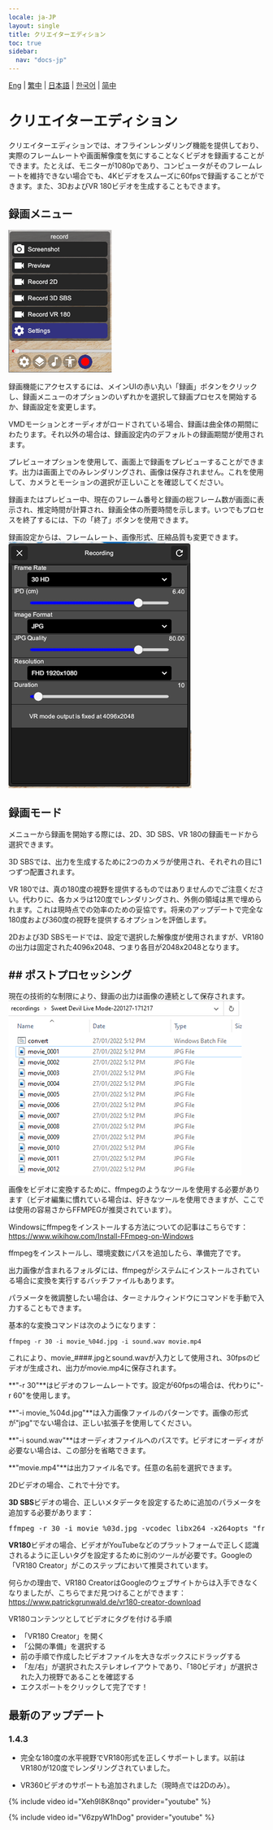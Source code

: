 ```yaml
---
locale: ja-JP
layout: single
title: クリエイターエディション
toc: true
sidebar:
  nav: "docs-jp"
---
```

[Eng](/dancexr/creator) | [繁中](/tw/dancexr/creator) | [日本語](/jp/dancexr/creator) | [한국어](/kr/dancexr/creator) | [简中](/zh/dancexr/creator)


# クリエイターエディション

クリエイターエディションでは、オフラインレンダリング機能を提供しており、実際のフレームレートや画面解像度を気にすることなくビデオを録画することができます。たとえば、モニターが1080pであり、コンピュータがそのフレームレートを維持できない場合でも、4Kビデオをスムーズに60fpsで録画することができます。また、3DおよびVR 180ビデオを生成することもできます。

## 録画メニュー

![録画メニュー](/images/record_menu.png)

録画機能にアクセスするには、メインUIの赤い丸い「録画」ボタンをクリックし、録画メニューのオプションのいずれかを選択して録画プロセスを開始するか、録画設定を変更します。

VMDモーションとオーディオがロードされている場合、録画は曲全体の期間にわたります。それ以外の場合は、録画設定内のデフォルトの録画期間が使用されます。

プレビューオプションを使用して、画面上で録画をプレビューすることができます。出力は画面上でのみレンダリングされ、画像は保存されません。これを使用して、カメラとモーションの選択が正しいことを確認してください。

録画またはプレビュー中、現在のフレーム番号と録画の総フレーム数が画面に表示され、推定時間が計算され、録画全体の所要時間を示します。いつでもプロセスを終了するには、下の「終了」ボタンを使用できます。

録画設定からは、フレームレート、画像形式、圧縮品質も変更できます。
![録画設定](/images/record_setting.png)

## 録画モード

メニューから録画を開始する際には、2D、3D SBS、VR 180の録画モードから選択できます。

3D SBSでは、出力を生成するために2つのカメラが使用され、それぞれの目に1つずつ配置されます。

VR 180では、真の180度の視野を提供するものではありませんのでご注意ください。代わりに、各カメラは120度でレンダリングされ、外側の領域は黒で埋められます。これは現時点での効率のための妥協です。将来のアップデートで完全な180度および360度の視野を提供するオプションを評価します。

2Dおよび3D SBSモードでは、設定で選択した解像度が使用されますが、VR180の出力は固定された4096x2048、つまり各目が2048x2048となります。
## ## ポストプロセッシング

現在の技術的な制限により、録画の出力は画像の連続として保存されます。
![録画画像](/images/record_images.png)

画像をビデオに変換するために、ffmpegのようなツールを使用する必要があります（ビデオ編集に慣れている場合は、好きなツールを使用できますが、ここでは使用の容易さからFFMPEGが推奨されています）。

Windowsにffmpegをインストールする方法についての記事はこちらです：https://www.wikihow.com/Install-FFmpeg-on-Windows

ffmpegをインストールし、環境変数にパスを追加したら、準備完了です。

出力画像が含まれるフォルダには、ffmpegがシステムにインストールされている場合に変換を実行するバッチファイルもあります。

パラメータを微調整したい場合は、ターミナルウィンドウにコマンドを手動で入力することもできます。

基本的な変換コマンドは次のようになります：
```
ffmpeg -r 30 -i movie_%04d.jpg -i sound.wav movie.mp4
```

これにより、movie_####.jpgとsound.wavが入力として使用され、30fpsのビデオが生成され、出力がmovie.mp4に保存されます。

**"-r 30"**はビデオのフレームレートです。設定が60fpsの場合は、代わりに"-r 60"を使用します。

**"-i movie_%04d.jpg"**は入力画像ファイルのパターンです。画像の形式が"jpg"でない場合は、正しい拡張子を使用してください。

**"-i sound.wav"**はオーディオファイルへのパスです。ビデオにオーディオが必要ない場合は、この部分を省略できます。

**"movie.mp4"**は出力ファイル名です。任意の名前を選択できます。

2Dビデオの場合、これで十分です。

**3D SBS**ビデオの場合、正しいメタデータを設定するために追加のパラメータを追加する必要があります：
<pre>
ffmpeg -r 30 -i movie_%03d.jpg -vcodec libx264 -x264opts "frame-packing=3" movie.mp4
</pre>

**VR180**ビデオの場合、ビデオがYouTubeなどのプラットフォームで正しく認識されるように正しいタグを設定するために別のツールが必要です。Googleの「VR180 Creator」がこのステップにおいて推奨されています。

何らかの理由で、VR180 CreatorはGoogleのウェブサイトからは入手できなくなりましたが、こちらでまだ見つけることができます：https://www.patrickgrunwald.de/vr180-creator-download

VR180コンテンツとしてビデオにタグを付ける手順
* 「VR180 Creator」を開く
* 「公開の準備」を選択する
* 前の手順で作成したビデオファイルを大きなボックスにドラッグする
* 「左/右」が選択されたステレオレイアウトであり、「180ビデオ」が選択された入力視野であることを確認する
* エクスポートをクリックして完了です！

## 最新のアップデート
### 1.4.3
* 完全な180度の水平視野でVR180形式を正しくサポートします。以前はVR180が120度でレンダリングされていました。

* VR360ビデオのサポートも追加されました（現時点では2Dのみ）。

{% include video id="Xeh9l8K8nqo" provider="youtube" %}

{% include video id="V6zpyW1hDog" provider="youtube" %}